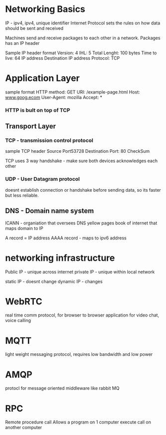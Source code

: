 # Networking Basics


IP - ipv4, ipv4, unique identifier 
Internet Protocol sets the rules on how data should be sent and received

Machines send and receive packages to each other in a network.
Packages has an IP header

Sample IP header format
Version: 4
IHL: 5
Total Lenght: 100 bytes
Time to live: 64
IP address
Destination IP address
Protocol: TCP

# Application Layer
sample format 
HTTP method: GET
URI: /example-page.html
Host: www.goog.ecom
User-Agent: mozilla
Accept: *

### HTTP is bult on top of TCP

## Transport Layer
### TCP - transmission control protocol
sample TCP header
Source Port53728
Destination Port: 80
CheckSum

TCP uses 3 way handshake - make sure both devices acknowledges each other

### UDP - User Datagram protocol
doesnt establish connection or handshake before sending data, so its faster but less reliable.

## DNS - Domain name system

ICANN - organiation that oversees DNS
yellow pages book of internet that maps domain to IP

A record = IP address
AAAA record - maps to ipv6 address


# networking infrastructure
Public IP - unique across internet
private IP - unique within local network

static IP -  doesnt change
dynamic IP - changes

# WebRTC
real time comm protocol, for browser to browser application for video chat, voice calling

# MQTT
light weight messaging protocol, requires low bandwidth and low power

# AMQP
protocl for message oriented middleware like rabbit MQ 

# RPC
Remote procedure call
Allows a program on 1 computer execute call on another computer